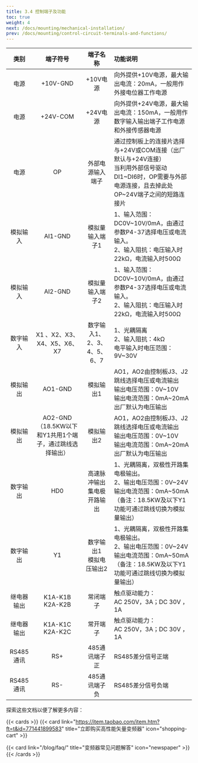 ```yaml
---
title: 3.4 控制端子及功能
toc: true
weight: 4
next: /docs/mounting/mechanical-installation/
prev: /docs/mounting/control-circuit-terminals-and-functions/
---
```


| 类别     |  端子符号|    端子名称  | 功能说明|  
| :----:      | :----: |    :----:   | :----   | 
| 电源     |  +10V-GND|    +10V电源  | 向外提供+10V电源，最大输出电流：20mA，一般用作外接电位器工作电源| 
|  电源    |  +24V-COM|    +24V电源  | 向外提供+24V电源，最大输出电流：150mA，一般用作数字输入输出端子工作电源和外接传感器电源| 
|   电源  |  OP|   外部电源输入端子  | 通过控制板上的连接片选择与+24V或COM连接（出厂默认与+24V连接） </br>当利用外部信号驱动DI1~DI6时，OP需要与外部电源连接，且去掉此处OP~24V端子之间的短路连接片| 
| 模拟输入     |  AI1-GND|    模拟量输入端子1  | 1、输入范围：DC0V~10V/0mA，由通过参数P4-37选择电压或电流输入。</br>2、输入阻抗：电压输入时22kΩ，电流输入时500Ω| 
|  模拟输入   |  AI2-GND|    模拟量输入端子2  | 1、输入范围：DC0V~10V/0mA，由通过参数P4-37选择电压或电流输入。</br>2、输入阻抗：电压输入时22kΩ，电流输入时500Ω| 
|  数字输入   |  X1	、X2、X3、X4、X5、X6、X7|    数字输入1、2、3、4、5、6、7  | 1、光耦隔离</br>2、输入阻抗：4kΩ</br>电平输入时电压范围：9V~30V| 
|  模拟输出   |  AO1-GND|    模拟输出1  | AO1，AO2由控制板J3、J2跳线选择电压或电流输出</br>输出电压范围：0V~10V</br>输出电流范围：0mA~20mA</br>出厂默认为电压输出| 
|  模拟输出   |  AO2-GND（18.5KW以下和Y1共用1个端子，通过跳线选择输出）|    模拟输出2  | AO1，AO2由控制板J3、J2跳线选择电压或电流输出</br>输出电压范围：0V~10V</br>输出电流范围：0mA~20mA</br>出厂默认为电压输出| 
| 数字输出     |  HD0|    高速脉冲输出集电极开路输出  | 1、光耦隔离，双极性开路集电极输出。</br>2、输出电压范围：0V~24V</br>输出电流范围：0mA~50mA</br>（备注：18.5KW及以下Y1功能可通过跳线切换为模拟量输出）| 
| 数字输出     |  Y1|    数字输出1</br> 模拟电压输出2 | 1、光耦隔离，双极性开路集电极输出。</br>2、输出电压范围：0V~24V</br>输出电流范围：0mA~50mA</br>（备注：18.5KW及以下Y1功能可通过跳线切换为模拟量输出）| 
| 继电器输出    |  K1A-K1B</br>K2A-K2B|    常闭端子 | 触点驱动能力：</br>AC 250V，3A；DC 30V ，1A| 
| 继电器输出    |  K1A-K1C</br>K2A-K2C|    常开端子 | 触点驱动能力：</br>AC 250V，3A；DC 30V ，1A|
| RS485通讯    |  RS+|    485通讯端子正 | RS485差分信号正端|
| RS485通讯    |  RS-|    485通讯端子负 | RS485差分信号负端|











探索这些文档以便了解更多内容：

{{< cards >}}
  {{< card link="https://item.taobao.com/item.htm?ft=t&id=771441899583" title="立即购买高性能矢量变频器" icon="shopping-cart" >}}

  {{< card link="/blog/faq/" title="变频器常见问题解答" icon="newspaper" >}}
{{< /cards >}}	
